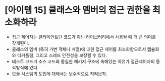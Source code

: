 # [아이템 15] 클래스와 멤버의 접근 권한을 최소화하라

- 접근 제어자는 클라이언트단 코드가 아닌 라이브러리에서 사용될 때 더 큰 의미를 갖게된다.
- 클래스의 멤버 (특히 가변 객체나 배열)에 대한 접근 제어를 최소화함으로서 캡슐화와 디커플링, 그리고 스레드 안전성을 보장할 수 있다.
- 테스트 코드가 소스 코드와 동일한 패키지 구조에 속해있는 이유가 접근제어자의 동작방식에 있다.
- 모듈 시스템의 도입에 대해서는 보수적으로 지켜보자.